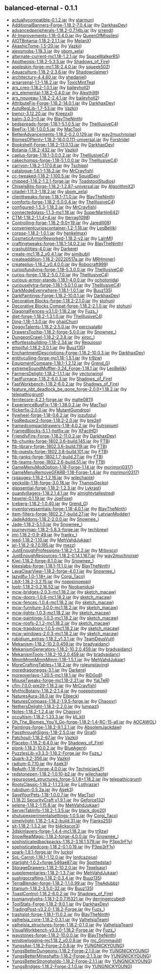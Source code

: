 ## balanced-eternal - 0.1.1
- [actuallycompatible-0.1.2.jar](https://www.curseforge.com/minecraft/mc-mods/actually-compatible/files/3623984) (by [starmun](https://www.curseforge.com/members/starmun/projects))
- [AdditionalBanners-Forge-1.18.2-7.0.4.jar](https://www.curseforge.com/minecraft/mc-mods/additional-banners/files/3750652) (by [DarkhaxDev](https://www.curseforge.com/members/darkhaxdev/projects))
- [advancedperipherals-1.18.2-0.7.14b.jar](https://www.curseforge.com/minecraft/mc-mods/advanced-peripherals/files/3771652) (by [srrendi](https://www.curseforge.com/members/srrendi/projects))
- [AI-Improvements-1.18-0.4.0.jar](https://www.curseforge.com/minecraft/mc-mods/ai-improvements/files/3543562) (by [QueenOfMissiles](https://www.curseforge.com/members/queenofmissiles/projects))
- [AIOTBotania-1.18.2-2.1.1.jar](https://www.curseforge.com/minecraft/mc-mods/aiot-botania/files/3741339) (by [MelanX](https://www.curseforge.com/members/melanx/projects))
- [AkashicTome-1.5-20.jar](https://www.curseforge.com/minecraft/mc-mods/akashic-tome/files/3740180) (by [Vazkii](https://www.curseforge.com/members/vazkii/projects))
- [alexsmobs-1.18.3.jar](https://www.curseforge.com/minecraft/mc-mods/alexs-mobs/files/3785938) (by [sbom_xela](https://www.curseforge.com/members/sbom_xela/projects))
- [alternate-current-mc1.18-1.2.1.jar](https://www.curseforge.com/minecraft/mc-mods/alternate-current/files/3789218) (by [SpaceWalkerRS](https://www.curseforge.com/members/spacewalkerrs/projects))
- [Apotheosis-1.18.2-5.3.5.jar](https://www.curseforge.com/minecraft/mc-mods/apotheosis/files/3781524) (by [Shadows_of_Fire](https://www.curseforge.com/members/shadows_of_fire/projects))
- [appleskin-forge-mc1.18-2.4.0.jar](https://www.curseforge.com/minecraft/mc-mods/appleskin/files/3686482) (by [squeek502](https://www.curseforge.com/members/squeek502/projects))
- [Aquaculture-1.18.2-2.3.6.jar](https://www.curseforge.com/minecraft/mc-mods/aquaculture/files/3750710) (by [Shadowclaimer](https://www.curseforge.com/members/shadowclaimer/projects))
- [architectury-4.4.60.jar](https://www.curseforge.com/minecraft/mc-mods/architectury-api/files/3786591) (by [shedaniel](https://www.curseforge.com/members/shedaniel/projects))
- [arsarsenal-1.1-1.18.2.jar](https://www.curseforge.com/minecraft/mc-mods/ars-arsenal/files/3769207) (by [ToxicMintTea](https://www.curseforge.com/members/toxicminttea/projects))
- [ars_creo-1.18.2-1.0.1.jar](https://www.curseforge.com/minecraft/mc-mods/ars-creo/files/3776248) (by [baileyholl2](https://www.curseforge.com/members/baileyholl2/projects))
- [ars_elemental-1.18.2-0.4.0.jar](https://www.curseforge.com/minecraft/mc-mods/ars-elemental-elemental-spell-foci/files/3791098) (by [Alexth99](https://www.curseforge.com/members/alexth99/projects))
- [ars_nouveau-1.18.2-2.4.1.jar](https://www.curseforge.com/minecraft/mc-mods/ars-nouveau/files/3790901) (by [baileyholl2](https://www.curseforge.com/members/baileyholl2/projects))
- [AttributeFix-Forge-1.18.2-14.0.1.jar](https://www.curseforge.com/minecraft/mc-mods/attributefix/files/3683609) (by [DarkhaxDev](https://www.curseforge.com/members/darkhaxdev/projects))
- [AutoRegLib-1.7-53.jar](https://www.curseforge.com/minecraft/mc-mods/autoreglib/files/3642382) (by [Vazkii](https://www.curseforge.com/members/vazkii/projects))
- [bwncr-3.12.20.jar](https://www.curseforge.com/minecraft/mc-mods/bad-wither-no-cookie-reloaded/files/3794773) (by [Kreezxil](https://www.curseforge.com/members/kreezxil/projects))
- [balm-3.0.3+0.jar](https://www.curseforge.com/minecraft/mc-mods/balm/files/3767671) (by [BlayTheNinth](https://www.curseforge.com/members/blaytheninth/projects))
- [bedspreads-forge-1.18.1-5.1.0.5.jar](https://www.curseforge.com/minecraft/mc-mods/bedspreads/files/3625032) (by [TheIllusiveC4](https://www.curseforge.com/members/theillusivec4/projects))
- [BeeFix-1.18-1.0.0.5.jar](https://www.curseforge.com/minecraft/mc-mods/bee-fix/files/3695736) (by [MacTso](https://www.curseforge.com/members/mactso/projects))
- [BetterAdvancements-1.18.2-0.2.0.129.jar](https://www.curseforge.com/minecraft/mc-mods/better-advancements/files/3749537) (by [way2muchnoise](https://www.curseforge.com/members/way2muchnoise/projects))
- [BiomesOPlenty-1.18.2-16.0.0.111-universal.jar](https://www.curseforge.com/minecraft/mc-mods/biomes-o-plenty/files/3794487) (by [Forstride](https://www.curseforge.com/members/forstride/projects))
- [Bookshelf-Forge-1.18.2-13.0.13.jar](https://www.curseforge.com/minecraft/mc-mods/bookshelf/files/3753798) (by [DarkhaxDev](https://www.curseforge.com/members/darkhaxdev/projects))
- [Botania-1.18.2-432.jar](https://www.curseforge.com/minecraft/mc-mods/botania/files/3789677) (by [Vazkii](https://www.curseforge.com/members/vazkii/projects))
- [caelus-forge-1.18.1-3.0.0.2.jar](https://www.curseforge.com/minecraft/mc-mods/caelus/files/3650485) (by [TheIllusiveC4](https://www.curseforge.com/members/theillusivec4/projects))
- [cakechomps-forge-1.18-5.1.0.0.jar](https://www.curseforge.com/minecraft/mc-mods/cake-chomps/files/3555957) (by [TheIllusiveC4](https://www.curseforge.com/members/theillusivec4/projects))
- [carryon-1.18.2-1.17.0.8.jar](https://www.curseforge.com/minecraft/mc-mods/carry-on/files/3674344) (by [Tschipp](https://www.curseforge.com/members/tschipp/projects))
- [catalogue-1.6.1-1.18.2.jar](https://www.curseforge.com/minecraft/mc-mods/catalogue/files/3721991) (by [MrCrayfish](https://www.curseforge.com/members/mrcrayfish/projects))
- [cc-tweaked-1.18.2-1.100.5.jar](https://www.curseforge.com/minecraft/mc-mods/cc-tweaked/files/3770724) (by [SquidDev](https://www.curseforge.com/members/squiddev/projects))
- [chipped-1.18.2-1.2.1-forge.jar](https://www.curseforge.com/minecraft/mc-mods/chipped/files/3748664) (by [ToadstoolStudios](https://www.curseforge.com/members/toadstoolstudios/projects))
- [ChiselsBits-forge-1.18.2-1.2.87-universal.jar](https://www.curseforge.com/minecraft/mc-mods/chisels-bits/files/3775218) (by [AlgorithmX2](https://www.curseforge.com/members/algorithmx2/projects))
- [citadel-1.11.3-1.18.2.jar](https://www.curseforge.com/minecraft/mc-mods/citadel/files/3783096) (by [sbom_xela](https://www.curseforge.com/members/sbom_xela/projects))
- [clienttweaks-forge-1.18.1-7.1.0.jar](https://www.curseforge.com/minecraft/mc-mods/client-tweaks/files/3666468) (by [BlayTheNinth](https://www.curseforge.com/members/blaytheninth/projects))
- [comforts-forge-1.18.2-5.0.0.4.jar](https://www.curseforge.com/minecraft/mc-mods/comforts/files/3682307) (by [TheIllusiveC4](https://www.curseforge.com/members/theillusivec4/projects))
- [configured-1.5.3-1.18.2.jar](https://www.curseforge.com/minecraft/mc-mods/configured/files/3721946) (by [MrCrayfish](https://www.curseforge.com/members/mrcrayfish/projects))
- [connectedglass-1.1.3-mc1.18.jar](https://www.curseforge.com/minecraft/mc-mods/connected-glass/files/3759797) (by [SuperMartijn642](https://www.curseforge.com/members/supermartijn642/projects))
- [CTM-1.18.2-1.1.4+4.jar](https://www.curseforge.com/minecraft/mc-mods/ctm/files/3737369) (by [tterrag1098](https://www.curseforge.com/members/tterrag1098/projects))
- [Controlling-forge-1.18.2-9.0+19.jar](https://www.curseforge.com/minecraft/mc-mods/controlling/files/3758406) (by [Jaredlll08](https://www.curseforge.com/members/jaredlll08/projects))
- [convenientcurioscontainer-1.2-1.18.jar](https://www.curseforge.com/minecraft/mc-mods/convenient-curios-container/files/3748505) (by [LeoBeliik](https://www.curseforge.com/members/leobeliik/projects))
- [corpse-1.18.2-1.0.1.jar](https://www.curseforge.com/minecraft/mc-mods/corpse/files/3694258) (by [henkelmax](https://www.curseforge.com/members/henkelmax/projects))
- [CosmeticArmorReworked-1.18.2-v2.jar](https://www.curseforge.com/minecraft/mc-mods/cosmetic-armor-reworked/files/3738144) (by [LainMI](https://www.curseforge.com/members/lainmi/projects))
- [craftingtweaks-forge-1.18.1-14.0.2.jar](https://www.curseforge.com/minecraft/mc-mods/crafting-tweaks/files/3584842) (by [BlayTheNinth](https://www.curseforge.com/members/blaytheninth/projects))
- [crashutilities-4.0.jar](https://www.curseforge.com/minecraft/mc-mods/crash-utilities/files/3585022) (by [Darkere](https://www.curseforge.com/members/darkere/projects))
- [create-mc1.18.2_v0.4.1.jar](https://www.curseforge.com/minecraft/mc-mods/create/files/3737418) (by [simibubi](https://www.curseforge.com/members/simibubi/projects))
- [createaddition-1.18.2-20220517a.jar](https://www.curseforge.com/minecraft/mc-mods/createaddition/files/3794929) (by [MRHminer](https://www.curseforge.com/members/mrhminer/projects))
- [createplus-1.18.2_v0.4.0.0.jar](https://www.curseforge.com/minecraft/mc-mods/create-plus/files/3763686) (by [Robocraft999](https://www.curseforge.com/members/robocraft999/projects))
- [curioofundying-forge-1.18-5.3.0.0.jar](https://www.curseforge.com/minecraft/mc-mods/curio-of-undying/files/3553486) (by [TheIllusiveC4](https://www.curseforge.com/members/theillusivec4/projects))
- [curios-forge-1.18.2-5.0.7.0.jar](https://www.curseforge.com/minecraft/mc-mods/curios/files/3748873) (by [TheIllusiveC4](https://www.curseforge.com/members/theillusivec4/projects))
- [curious-armor-stands-1.18.1-4.0.0.jar](https://www.curseforge.com/minecraft/mc-mods/curious-armor-stands/files/3579775) (by [ochotonida](https://www.curseforge.com/members/ochotonida/projects))
- [curiouselytra-forge-1.18.1-5.0.1.0.jar](https://www.curseforge.com/minecraft/mc-mods/curious-elytra/files/3601975) (by [TheIllusiveC4](https://www.curseforge.com/members/theillusivec4/projects))
- [DarkModeEverywhere-1.18.1-1.0.1.jar](https://www.curseforge.com/minecraft/mc-mods/dark-mode-everywhere/files/3630075) (by [Buuz135](https://www.curseforge.com/members/buuz135/projects))
- [DarkPaintings-Forge-1.18.2-10.0.1.jar](https://www.curseforge.com/minecraft/mc-mods/dark-paintings/files/3683664) (by [DarkhaxDev](https://www.curseforge.com/members/darkhaxdev/projects))
- [Decorative Blocks-forge-1.18.2-2.1.0.jar](https://www.curseforge.com/minecraft/mc-mods/decorative-blocks/files/3697638) (by [stohun](https://www.curseforge.com/members/stohun/projects))
- [Decorative Blocks Compat-forge-1.18.2-2.1.0.jar](https://www.curseforge.com/minecraft/mc-mods/decorative-blocks-compat/files/3723285) (by [stohun](https://www.curseforge.com/members/stohun/projects))
- [DiagonalFences-v3.1.0-1.18.2.jar](https://www.curseforge.com/minecraft/mc-mods/diagonal-fences/files/3777811) (by [Fuzs_](https://www.curseforge.com/members/fuzs_/projects))
- [diet-forge-1.18.2-1.3.1.0.jar](https://www.curseforge.com/minecraft/mc-mods/diet/files/3758891) (by [TheIllusiveC4](https://www.curseforge.com/members/theillusivec4/projects))
- [Ding-1.18-1.3.0.jar](https://www.curseforge.com/minecraft/mc-mods/ding/files/3548400) (by [ohaiiChun](https://www.curseforge.com/members/ohaiichun/projects))
- [DoggyTalents-1.18.2-2.5.0.jar](https://www.curseforge.com/minecraft/mc-mods/doggy-talents/files/3705819) (by [percivalalb](https://www.curseforge.com/members/percivalalb/projects))
- [DrawersTooltip-1.18.2-forge-5.0.0.jar](https://www.curseforge.com/minecraft/mc-mods/drawers-tooltip/files/3695464) (by [Snownee_](https://www.curseforge.com/members/snownee_/projects))
- [DungeonCrawl-1.18.2-2.3.8.jar](https://www.curseforge.com/minecraft/mc-mods/dungeon-crawl/files/3766138) (by [xiroc_](https://www.curseforge.com/members/xiroc_/projects))
- [effortlessbuilding-1.18-2.34.jar](https://www.curseforge.com/minecraft/mc-mods/effortless-building/files/3704104) (by [Requioss](https://www.curseforge.com/members/requioss/projects))
- [emojiful-1.18.2-3.0.1.jar](https://www.curseforge.com/minecraft/mc-mods/emojiful/files/3732908) (by [Buuz135](https://www.curseforge.com/members/buuz135/projects))
- [EnchantmentDescriptions-Forge-1.18.2-10.0.3.jar](https://www.curseforge.com/minecraft/mc-mods/enchantment-descriptions/files/3754812) (by [DarkhaxDev](https://www.curseforge.com/members/darkhaxdev/projects))
- [entityculling-forge-mc1.18-1.5.1.jar](https://www.curseforge.com/minecraft/mc-mods/entityculling/files/3743929) (by [tr9zw](https://www.curseforge.com/members/tr9zw/projects))
- [EquipmentCompare-1.18.1-1.2.12.jar](https://www.curseforge.com/minecraft/mc-mods/equipment-compare/files/3654272) (by [Grend_G](https://www.curseforge.com/members/grend_g/projects))
- [extremeSoundMuffler-3.24_Forge-1.18.1.jar](https://www.curseforge.com/minecraft/mc-mods/extreme-sound-muffler/files/3648159) (by [LeoBeliik](https://www.curseforge.com/members/leobeliik/projects))
- [FarmersDelight-1.18.2-1.1.1.jar](https://www.curseforge.com/minecraft/mc-mods/farmers-delight/files/3784851) (by [vectorwing](https://www.curseforge.com/members/vectorwing/projects))
- [FastFurnace-1.18.2-6.0.3.jar](https://www.curseforge.com/minecraft/mc-mods/fastfurnace/files/3717883) (by [Shadows_of_Fire](https://www.curseforge.com/members/shadows_of_fire/projects))
- [FastWorkbench-1.18.2-6.0.2.jar](https://www.curseforge.com/minecraft/mc-mods/fastworkbench/files/3717873) (by [Shadows_of_Fire](https://www.curseforge.com/members/shadows_of_fire/projects))
- [feature_nbt_deadlock_be_gone_forge-2.0.0+1.18.2.jar](https://www.curseforge.com/minecraft/mc-mods/feature-nbt-deadlock-be-gone/files/3669114) (by [telepathicgrunt](https://www.curseforge.com/members/telepathicgrunt/projects))
- [ferritecore-4.2.1-forge.jar](https://www.curseforge.com/minecraft/mc-mods/ferritecore/files/3767288) (by [malte0811](https://www.curseforge.com/members/malte0811/projects))
- [ExperienceBugFix-1.18-1.38.0.2.jar](https://www.curseforge.com/minecraft/mc-mods/fix-experience-bug/files/3555587) (by [MacTso](https://www.curseforge.com/members/mactso/projects))
- [flickerfix-2.0.0.jar](https://www.curseforge.com/minecraft/mc-mods/flickerfix/files/3544460) (by [MutantGumdrop](https://www.curseforge.com/members/mutantgumdrop/projects))
- [flywheel-forge-1.18-0.6.2.jar](https://www.curseforge.com/minecraft/mc-mods/flywheel/files/3737402) (by [jozufozu](https://www.curseforge.com/members/jozufozu/projects))
- [FpsReducer2-forge-1.18.2-2.0.jar](https://www.curseforge.com/minecraft/mc-mods/fps-reducer/files/3680770) (by [bre2el](https://www.curseforge.com/members/bre2el/projects))
- [framedcompactdrawers-1.18-4.0.2.jar](https://www.curseforge.com/minecraft/mc-mods/framed-compacting-drawers/files/3629913) (by [Eutropium](https://www.curseforge.com/members/eutropium/projects))
- [FramedBlocks-5.1.1-hotfix.jar](https://www.curseforge.com/minecraft/mc-mods/framedblocks/files/3768896) (by [XFactHD](https://www.curseforge.com/members/xfacthd/projects))
- [FriendlyFire-Forge-1.18.2-11.0.2.jar](https://www.curseforge.com/minecraft/mc-mods/friendly-fire/files/3764167) (by [DarkhaxDev](https://www.curseforge.com/members/darkhaxdev/projects))
- [ftb-chunks-forge-1802.3.6-build.145.jar](https://www.curseforge.com/minecraft/mc-mods/ftb-chunks-forge/files/3787348) (by [FTB](https://www.curseforge.com/members/ftb/projects))
- [ftb-library-forge-1802.3.6-build.119.jar](https://www.curseforge.com/minecraft/mc-mods/ftb-library-forge/files/3794623) (by [FTB](https://www.curseforge.com/members/ftb/projects))
- [ftb-quests-forge-1802.3.8-build.101.jar](https://www.curseforge.com/minecraft/mc-mods/ftb-quests-forge/files/3725771) (by [FTB](https://www.curseforge.com/members/ftb/projects))
- [ftb-ranks-forge-1802.1.7-build.27.jar](https://www.curseforge.com/minecraft/mc-mods/ftb-ranks-forge/files/3725556) (by [FTB](https://www.curseforge.com/members/ftb/projects))
- [ftb-teams-forge-1802.2.6-build.51.jar](https://www.curseforge.com/minecraft/mc-mods/ftb-teams-forge/files/3725501) (by [FTB](https://www.curseforge.com/members/ftb/projects))
- [GameMenuModOption-1.18-Forge-1.14.jar](https://www.curseforge.com/minecraft/mc-mods/gamemenumodoption/files/3599103) (by [morimori0317](https://www.curseforge.com/members/morimori0317/projects))
- [GameMenuRemoveGFARB-1.18-Forge-1.4.jar](https://www.curseforge.com/minecraft/mc-mods/game-menu-remove-gfarb/files/3599106) (by [morimori0317](https://www.curseforge.com/members/morimori0317/projects))
- [rsgauges-1.18.2-1.2.16.jar](https://www.curseforge.com/minecraft/mc-mods/redstone-gauges-and-switches/files/3773568) (by [wilechaote](https://www.curseforge.com/members/wilechaote/projects))
- [geckolib-1.18-forge-3.0.18.jar](https://www.curseforge.com/minecraft/mc-mods/geckolib/files/3785773) (by [ThanosGecko](https://www.curseforge.com/members/thanosgecko/projects))
- [glassential-forge-1.18.2-1.2.3.jar](https://www.curseforge.com/minecraft/mc-mods/glassential/files/3759157) (by [Lykrast](https://www.curseforge.com/members/lykrast/projects))
- [guardvillagers-1.18.2.1.4.1.jar](https://www.curseforge.com/minecraft/mc-mods/guard-villagers/files/3694899) (by [almightytallestred](https://www.curseforge.com/members/almightytallestred/projects))
- [hexerei-0.1.19.jar](https://www.curseforge.com/minecraft/mc-mods/hexerei/files/3785792) (by [JoeFoxe](https://www.curseforge.com/members/joefoxe/projects))
- [Iceberg-1.18.2-1.0.40.jar](https://www.curseforge.com/minecraft/mc-mods/iceberg/files/3675774) (by [Grend_G](https://www.curseforge.com/members/grend_g/projects))
- [inventoryessentials-forge-1.18-4.0.1.jar](https://www.curseforge.com/minecraft/mc-mods/inventory-essentials/files/3584942) (by [BlayTheNinth](https://www.curseforge.com/members/blaytheninth/projects))
- [item-filters-forge-1802.2.7-build.27.jar](https://www.curseforge.com/minecraft/mc-mods/item-filters/files/3787857) (by [LatvianModder](https://www.curseforge.com/members/latvianmodder/projects))
- [JadeAddons-1.18.2-2.0.0.jar](https://www.curseforge.com/minecraft/mc-mods/jade-addons/files/3771721) (by [Snownee_](https://www.curseforge.com/members/snownee_/projects))
- [Jade-1.18.2-5.1.0.jar](https://www.curseforge.com/minecraft/mc-mods/jade/files/3761542) (by [Snownee_](https://www.curseforge.com/members/snownee_/projects))
- [journeymap-1.18.2-5.8.3-forge.jar](https://www.curseforge.com/minecraft/mc-mods/journeymap/files/3779281) (by [techbrew](https://www.curseforge.com/members/techbrew/projects))
- [jmi-1.18.2-0.9-49.jar](https://www.curseforge.com/minecraft/mc-mods/journeymap-integration/files/3734478) (by [frankv_](https://www.curseforge.com/members/frankv_/projects))
- [jeed-1.18.2-1.10.jar](https://www.curseforge.com/minecraft/mc-mods/just-enough-effect-descriptions-jeed/files/3736071) (by [MehVahdJukaar](https://www.curseforge.com/members/mehvahdjukaar/projects))
- [jei-1.18.2-9.7.0.195.jar](https://www.curseforge.com/minecraft/mc-mods/jei/files/3788739) (by [mezz](https://www.curseforge.com/members/mezz/projects))
- [JustEnoughProfessions-1.18.2-1.2.2.jar](https://www.curseforge.com/minecraft/mc-mods/just-enough-professions-jep/files/3670345) (by [Mrbysco](https://www.curseforge.com/members/mrbysco/projects))
- [JustEnoughResources-1.18.2-0.14.1.167.jar](https://www.curseforge.com/minecraft/mc-mods/just-enough-resources-jer/files/3760449) (by [way2muchnoise](https://www.curseforge.com/members/way2muchnoise/projects))
- [Kiwi-1.18.2-forge-6.1.0.jar](https://www.curseforge.com/minecraft/mc-mods/kiwi/files/3755791) (by [Snownee_](https://www.curseforge.com/members/snownee_/projects))
- [kleeslabs-forge-1.18.1-11.1.0.jar](https://www.curseforge.com/minecraft/mc-mods/kleeslabs/files/3666478) (by [BlayTheNinth](https://www.curseforge.com/members/blaytheninth/projects))
- [LavaClearView-1.18.2-forge-4.0.1.jar](https://www.curseforge.com/minecraft/mc-mods/lava-clear-view/files/3717893) (by [Snownee_](https://www.curseforge.com/members/snownee_/projects))
- [lazydfu-1.0-1.18+.jar](https://www.curseforge.com/minecraft/mc-mods/lazy-dfu-forge/files/3544496) (by [Corgi_Taco](https://www.curseforge.com/members/corgi_taco/projects))
- [LibX-1.18.2-3.2.15.jar](https://www.curseforge.com/minecraft/mc-mods/libx/files/3755838) (by [noeppinoeppi](https://www.curseforge.com/members/noeppinoeppi/projects))
- [lootr-1.18.2-0.2.16.52.jar](https://www.curseforge.com/minecraft/mc-mods/lootr/files/3771320) (by [Noobanidus](https://www.curseforge.com/members/noobanidus/projects))
- [mcw-bridges-2.0.3-mc1.18.2.jar](https://www.curseforge.com/minecraft/mc-mods/macaws-bridges/files/3793697) (by [sketch_macaw](https://www.curseforge.com/members/sketch_macaw/projects))
- [mcw-doors-1.0.6-mc1.18.2.jar](https://www.curseforge.com/minecraft/mc-mods/macaws-doors/files/3683708) (by [sketch_macaw](https://www.curseforge.com/members/sketch_macaw/projects))
- [mcw-fences-1.0.4-mc1.18.2.jar](https://www.curseforge.com/minecraft/mc-mods/macaws-fences-and-walls/files/3755729) (by [sketch_macaw](https://www.curseforge.com/members/sketch_macaw/projects))
- [mcw-furniture-3.0.0-mc1.18.2.jar](https://www.curseforge.com/minecraft/mc-mods/macaws-furniture/files/3724480) (by [sketch_macaw](https://www.curseforge.com/members/sketch_macaw/projects))
- [mcw-lights-1.0.3-mc1.18.2.jar](https://www.curseforge.com/minecraft/mc-mods/macaws-lights-and-lamps/files/3683040) (by [sketch_macaw](https://www.curseforge.com/members/sketch_macaw/projects))
- [mcw-paintings-1.0.3-mc1.18.2.jar](https://www.curseforge.com/minecraft/mc-mods/macaws-paintings/files/3696704) (by [sketch_macaw](https://www.curseforge.com/members/sketch_macaw/projects))
- [mcw-roofs-2.1.2-mc1.18.2.jar](https://www.curseforge.com/minecraft/mc-mods/macaws-roofs/files/3760192) (by [sketch_macaw](https://www.curseforge.com/members/sketch_macaw/projects))
- [mcw-trapdoors-1.0.5-mc1.18.2.jar](https://www.curseforge.com/minecraft/mc-mods/macaws-trapdoors/files/3682901) (by [sketch_macaw](https://www.curseforge.com/members/sketch_macaw/projects))
- [mcw-windows-2.0.3-mc1.18.2.jar](https://www.curseforge.com/minecraft/mc-mods/macaws-windows/files/3712019) (by [sketch_macaw](https://www.curseforge.com/members/sketch_macaw/projects))
- [rubidium_extras-1.18.2_v1.3.1.jar](https://www.curseforge.com/minecraft/mc-mods/magnesium-extras/files/3771366) (by [TeamDeusVult](https://www.curseforge.com/members/teamdeusvult/projects))
- [Mekanism-1.18.2-10.2.0.459.jar](https://www.curseforge.com/minecraft/mc-mods/mekanism/files/3743835) (by [bradyaidanc](https://www.curseforge.com/members/bradyaidanc/projects))
- [MekanismGenerators-1.18.2-10.2.0.459.jar](https://www.curseforge.com/minecraft/mc-mods/mekanism-generators/files/3743837) (by [bradyaidanc](https://www.curseforge.com/members/bradyaidanc/projects))
- [MekanismTools-1.18.2-10.2.0.459.jar](https://www.curseforge.com/minecraft/mc-mods/mekanism-tools/files/3743838) (by [bradyaidanc](https://www.curseforge.com/members/bradyaidanc/projects))
- [MmmMmmMmmMmm-1.18-1.5.1.jar](https://www.curseforge.com/minecraft/mc-mods/mmmmmmmmmmmm/files/3641681) (by [MehVahdJukaar](https://www.curseforge.com/members/mehvahdjukaar/projects))
- [MoreCraftingTables+1.18.2.jar](https://www.curseforge.com/minecraft/mc-mods/more-crafting-tables-for-forge/files/3725777) (by [roleunplaying](https://www.curseforge.com/members/roleunplaying/projects))
- [moredragoneggs-3.1.jar](https://www.curseforge.com/minecraft/mc-mods/more-dragon-eggs/files/3545748) (by [Darkere](https://www.curseforge.com/members/darkere/projects))
- [moreoverlays-1.20.5-mc1.18.1.jar](https://www.curseforge.com/minecraft/mc-mods/more-overlays-updated/files/3639155) (by [RiDGo8](https://www.curseforge.com/members/ridgo8/projects))
- [MouseTweaks-forge-mc1.18-2.21.jar](https://www.curseforge.com/minecraft/mc-mods/mouse-tweaks/files/3578801) (by [YaLTeR](https://www.curseforge.com/members/yalter/projects))
- [cfm-7.0.0-pre29-1.18.2.jar](https://www.curseforge.com/minecraft/mc-mods/mrcrayfish-furniture-mod/files/3683524) (by [MrCrayfish](https://www.curseforge.com/members/mrcrayfish/projects))
- [MythicBotany-1.18.2-2.1.4.jar](https://www.curseforge.com/minecraft/mc-mods/mythicbotany/files/3760713) (by [noeppinoeppi](https://www.curseforge.com/members/noeppinoeppi/projects))
- [NaturesAura-36.0.jar](https://www.curseforge.com/minecraft/mc-mods/natures-aura/files/3672128) (by [Ellpeck](https://www.curseforge.com/members/ellpeck/projects))
- [NaturesCompass-1.18.2-1.9.5-forge.jar](https://www.curseforge.com/minecraft/mc-mods/natures-compass/files/3684917) (by [Chaosyr](https://www.curseforge.com/members/chaosyr/projects))
- [NethersDelight-1.18.2-2.2.0.jar](https://www.curseforge.com/minecraft/mc-mods/nethers-delight/files/3756127) (by [lumpazl](https://www.curseforge.com/members/lumpazl/projects))
- [Notes-1.18.2-1.2.4.jar](https://www.curseforge.com/minecraft/mc-mods/notes/files/3712112) (by [Chaosyr](https://www.curseforge.com/members/chaosyr/projects))
- [occultism-1.18.2-1.33.3.jar](https://www.curseforge.com/minecraft/mc-mods/occultism/files/3781844) (by [kli_kli](https://www.curseforge.com/members/kli_kli/projects))
- [Oh_The_Biomes_You'll_Go-forge-1.18.2-1.4-RC-15-all.jar](https://www.curseforge.com/minecraft/mc-mods/oh-the-biomes-youll-go/files/3794456) (by [AOCAWOL](https://www.curseforge.com/members/aocawol/projects))
- [Paintings-forge-1.18.2-9.1.2.1.jar](https://www.curseforge.com/minecraft/mc-mods/paintings/files/3788082) (by [AbsolemJackdaw](https://www.curseforge.com/members/absolemjackdaw/projects))
- [PassthroughSigns-1.18-2.5.0.jar](https://www.curseforge.com/minecraft/mc-mods/passthrough-signs/files/3546561) (by [Girafi](https://www.curseforge.com/members/girafi/projects))
- [Patchouli-1.18.2-67.jar](https://www.curseforge.com/minecraft/mc-mods/patchouli/files/3729975) (by [Vazkii](https://www.curseforge.com/members/vazkii/projects))
- [Placebo-1.18.2-6.4.0.jar](https://www.curseforge.com/minecraft/mc-mods/placebo/files/3781199) (by [Shadows_of_Fire](https://www.curseforge.com/members/shadows_of_fire/projects))
- [plonk-1.18.2-10.0.2.jar](https://www.curseforge.com/minecraft/mc-mods/plonk/files/3687629) (by [BlueAgent](https://www.curseforge.com/members/blueagent/projects))
- [PuzzlesLib-v3.3.3-1.18.2-Forge.jar](https://www.curseforge.com/minecraft/mc-mods/puzzles-lib/files/3773679) (by [Fuzs_](https://www.curseforge.com/members/fuzs_/projects))
- [Quark-3.2-356.jar](https://www.curseforge.com/minecraft/mc-mods/quark/files/3787172) (by [Vazkii](https://www.curseforge.com/members/vazkii/projects))
- [radium-0.7.10.jar](https://www.curseforge.com/minecraft/mc-mods/radium-reforged/files/3707226) (by [Asek3](https://www.curseforge.com/members/asek3/projects))
- [ReAuth-1.18-Forge-4.0.0.jar](https://www.curseforge.com/minecraft/mc-mods/reauth/files/3679966) (by [TechnicianLP](https://www.curseforge.com/members/technicianlp/projects))
- [redstonepen-1.18.2-1.0.10-b2.jar](https://www.curseforge.com/minecraft/mc-mods/redstone-pen/files/3773582) (by [wilechaote](https://www.curseforge.com/members/wilechaote/projects))
- [repurposed_structures_forge-5.1.8+1.18.2.jar](https://www.curseforge.com/minecraft/mc-mods/repurposed-structures/files/3794325) (by [telepathicgrunt](https://www.curseforge.com/members/telepathicgrunt/projects))
- [RootsClassic-1.18.2-1.1.23.jar](https://www.curseforge.com/minecraft/mc-mods/roots-classic/files/3784717) (by [Lothrazar](https://www.curseforge.com/members/lothrazar/projects))
- [rubidium-0.5.2a.jar](https://www.curseforge.com/minecraft/mc-mods/rubidium/files/3749094) (by [Asek3](https://www.curseforge.com/members/asek3/projects))
- [SaveYourPets-1.18-1.0.0.7.jar](https://www.curseforge.com/minecraft/mc-mods/save-your-pets/files/3626457) (by [MacTso](https://www.curseforge.com/members/mactso/projects))
- [[1.18.2] SecurityCraft v1.9.1.jar](https://www.curseforge.com/minecraft/mc-mods/security-craft/files/3696873) (by [Geforce132](https://www.curseforge.com/members/geforce132/projects))
- [selene-1.18.2-1.15.8.jar](https://www.curseforge.com/minecraft/mc-mods/selene/files/3778802) (by [MehVahdJukaar](https://www.curseforge.com/members/mehvahdjukaar/projects))
- [ServerTabInfo-1.18.2-1.3.5.jar](https://www.curseforge.com/minecraft/mc-mods/server-tab-info/files/3697613) (by [black_dog20](https://www.curseforge.com/members/black_dog20/projects))
- [shutupexperimentalsettings-1.0.5.jar](https://www.curseforge.com/minecraft/mc-mods/shutup-experimental-settings/files/3759881) (by [Corgi_Taco](https://www.curseforge.com/members/corgi_taco/projects))
- [simplylight-1.18.2-1.4.2-build.31.jar](https://www.curseforge.com/minecraft/mc-mods/simply-light/files/3741435) (by [Flanks255](https://www.curseforge.com/members/flanks255/projects))
- [sit-1.18.2-1.3.2.jar](https://www.curseforge.com/minecraft/mc-mods/sit/files/3723461) (by [bl4ckscor3](https://www.curseforge.com/members/bl4ckscor3/projects))
- [3dskinlayers-forge-1.4.4-mc1.18.2.jar](https://www.curseforge.com/minecraft/mc-mods/skin-layers-3d/files/3772834) (by [tr9zw](https://www.curseforge.com/members/tr9zw/projects))
- [SnowRealMagic-1.18.2-forge-4.0.0.jar](https://www.curseforge.com/minecraft/mc-mods/snow-real-magic/files/3680622) (by [Snownee_](https://www.curseforge.com/members/snownee_/projects))
- [sophisticatedbackpacks-1.18.2-3.16.1.579.jar](https://www.curseforge.com/minecraft/mc-mods/sophisticated-backpacks/files/3793584) (by [P3pp3rF1y](https://www.curseforge.com/members/p3pp3rf1y/projects))
- [sophisticatedcore-1.18.2-0.1.0.19.jar](https://www.curseforge.com/minecraft/mc-mods/sophisticated-core/files/3793531) (by [P3pp3rF1y](https://www.curseforge.com/members/p3pp3rf1y/projects))
- [spark-1.9.1-forge.jar](https://www.curseforge.com/minecraft/mc-mods/spark/files/3767286) (by [Iucko](https://www.curseforge.com/members/iucko/projects))
- [SoL-Carrot-1.18.1-1.12.0.jar](https://www.curseforge.com/minecraft/mc-mods/spice-of-life-carrot-edition/files/3571539) (by [lordcazsius](https://www.curseforge.com/members/lordcazsius/projects))
- [starlight-1.0.2+forge.546ae87.jar](https://www.curseforge.com/minecraft/mc-mods/starlight-forge/files/3706539) (by [Spottedstar](https://www.curseforge.com/members/spottedstar/projects))
- [StorageDrawers-1.18.2-10.2.0.jar](https://www.curseforge.com/minecraft/mc-mods/storage-drawers/files/3693181) (by [Texelsaur](https://www.curseforge.com/members/texelsaur/projects))
- [supplementaries-1.18.2-1.3.7.jar](https://www.curseforge.com/minecraft/mc-mods/supplementaries/files/3763517) (by [MehVahdJukaar](https://www.curseforge.com/members/mehvahdjukaar/projects))
- [sushigocrafting-1.18.2-0.3.4.jar](https://www.curseforge.com/minecraft/mc-mods/sushigocrafting/files/3758195) (by [Buuz135](https://www.curseforge.com/members/buuz135/projects))
- [TerraBlender-forge-1.18.2-1.1.0.99.jar](https://www.curseforge.com/minecraft/mc-mods/terrablender/files/3725996) (by [TheAdubbz](https://www.curseforge.com/members/theadubbz/projects))
- [titanium-1.18.2-3.5.0-32.jar](https://www.curseforge.com/minecraft/mc-mods/titanium/files/3707558) (by [Buuz135](https://www.curseforge.com/members/buuz135/projects))
- [ToastControl-1.18.2-6.0.2.jar](https://www.curseforge.com/minecraft/mc-mods/toast-control/files/3717855) (by [Shadows_of_Fire](https://www.curseforge.com/members/shadows_of_fire/projects))
- [toomanyglyphs-1.18.1-2.0.7.15321.jar](https://www.curseforge.com/minecraft/mc-mods/too-many-glyphs/files/3721969) (by [derringercubed](https://www.curseforge.com/members/derringercubed/projects))
- [ToolStats-Forge-1.18.2-9.0.1.jar](https://www.curseforge.com/minecraft/mc-mods/tool-stats/files/3697308) (by [DarkhaxDev](https://www.curseforge.com/members/darkhaxdev/projects))
- [TradingPost-v3.2.0-1.18.2-Forge.jar](https://www.curseforge.com/minecraft/mc-mods/trading-post/files/3671421) (by [Fuzs_](https://www.curseforge.com/members/fuzs_/projects))
- [trashslot-forge-1.18.1-11.0.2.jar](https://www.curseforge.com/minecraft/mc-mods/trashslot/files/3658064) (by [BlayTheNinth](https://www.curseforge.com/members/blaytheninth/projects))
- [valhelsia_core-1.18.2-0.3.1.jar](https://www.curseforge.com/minecraft/mc-mods/valhelsia-core/files/3768769) (by [ValhelsiaTeam](https://www.curseforge.com/members/valhelsiateam/projects))
- [valhelsia_structures-forge-1.18.2-0.1.0.jar](https://www.curseforge.com/minecraft/mc-mods/valhelsia-structures/files/3708292) (by [ValhelsiaTeam](https://www.curseforge.com/members/valhelsiateam/projects))
- [VisualWorkbench-v3.3.0-1.18.2-Forge.jar](https://www.curseforge.com/minecraft/mc-mods/visual-workbench/files/3773750) (by [Fuzs_](https://www.curseforge.com/members/fuzs_/projects))
- [waystones-forge-1.18.2-10.0.0.jar](https://www.curseforge.com/minecraft/mc-mods/waystones/files/3684732) (by [BlayTheNinth](https://www.curseforge.com/members/blaytheninth/projects))
- [windowlogging-mc1.18.2_v0.0.9.jar](https://www.curseforge.com/minecraft/mc-mods/windowlogging/files/3776203) (by [mc_Grimmauld](https://www.curseforge.com/members/mc_grimmauld/projects))
- [YungsApi-1.18.2-Forge-2.0.8.jar](https://www.curseforge.com/minecraft/mc-mods/yungs-api/files/3779088) (by [YUNGNICKYOUNG](https://www.curseforge.com/members/yungnickyoung/projects))
- [YungsBetterDungeons-1.18.2-Forge-2.1.0.jar](https://www.curseforge.com/minecraft/mc-mods/yungs-better-dungeons/files/3777934) (by [YUNGNICKYOUNG](https://www.curseforge.com/members/yungnickyoung/projects))
- [YungsBetterMineshafts-1.18.2-Forge-2.1.3.jar](https://www.curseforge.com/minecraft/mc-mods/yungs-better-mineshafts-forge/files/3793994) (by [YUNGNICKYOUNG](https://www.curseforge.com/members/yungnickyoung/projects))
- [YungsBetterStrongholds-1.18.2-Forge-2.1.1.jar](https://www.curseforge.com/minecraft/mc-mods/yungs-better-strongholds/files/3778231) (by [YUNGNICKYOUNG](https://www.curseforge.com/members/yungnickyoung/projects))
- [YungsBridges-1.18.2-Forge-2.1.0.jar](https://www.curseforge.com/minecraft/mc-mods/yungs-bridges/files/3777944) (by [YUNGNICKYOUNG](https://www.curseforge.com/members/yungnickyoung/projects))
